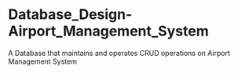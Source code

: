 # Database_Design-Airport_Management_System
A Database that maintains and operates CRUD operations on Airport Management System
